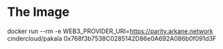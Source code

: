# The Image

docker run --rm -e WEB3_PROVIDER_URI=https://parity.arkane.network cindercloud/pakala 0x768f3b7538C0285142D86e0A692A086b0f091d3F

